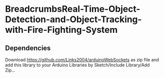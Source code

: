 # BreadcrumbsReal-Time-Object-Detection-and-Object-Tracking-with-Fire-Fighting-System #


## Dependencies
Download https://github.com/Links2004/arduinoWebSockets as zip file and add this library to your Arduino Libraries by Sketch/Include Library/Add Zip...<br/>
